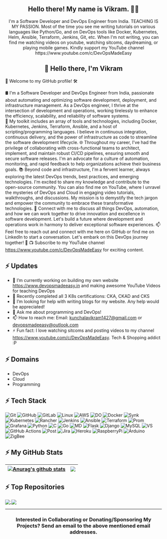 <h2 align="center">Hello there! My name is Vikram. 👋🤓</h2>
<p align="center">I'm a Software Developer and DevOps Engineer from India. TEACHING IS MY PASSION.
Most of the time you see me writing tutorials on various languages like Python/Go, and on DevOps tools like Docker, Kubernetes, Helm, Ansible, Terraform, Jenkins, Git,  etc.
When I'm not writing, you can find me watching videos on youtube, watching sitcoms, daydreaming, or playing mobile games. Kindly support my YouTube channel https://www.youtube.com/c/DevOpsMadeEasy </p>

<h2 align="center">👋 Hello there, I'm Vikram</h2>
🚀 Welcome to my GitHub profile! 🛠️

🛢️ I'm a Software Developer and DevOps Engineer from India, passionate about automating and optimizing software development, deployment, and infrastructure management. As a DevOps engineer, I thrive at the intersection of development and operations, working tirelessly to enhance the efficiency, scalability, and reliability of software systems.</br>
🔧 My toolkit includes an array of tools and technologies, including Docker, Kubernetes, Jenkins, Terraform, Ansible, and a host of scripting/programming languages. I believe in continuous integration, continuous delivery, and the power of infrastructure as code to streamline the software development lifecycle.
🌐 Throughout my career, I've had the privilege of collaborating with cross-functional teams to architect, implement, and maintain robust CI/CD pipelines, ensuring smooth and secure software releases. I'm an advocate for a culture of automation, monitoring, and rapid feedback to help organizations achieve their business goals.
📚 Beyond code and infrastructure, I'm a fervent learner, always exploring the latest DevOps trends, best practices, and emerging technologies. I'm excited to share my knowledge and contribute to the open-source community. You can also find me on YouTube, where I unravel the mysteries of DevOps and Cloud in engaging video tutorials, walkthroughs, and discussions. My mission is to demystify the tech jargon and empower the community to embrace these transformative technologies.
🔗 Connect with me to discuss all things DevOps, automation, and how we can work together to drive innovation and excellence in software development. Let's build a future where development and operations work in harmony to deliver exceptional software experiences.
📫 Feel free to reach out and connect with me here on GitHub or find me on LinkedIn to start a conversation. Let's embark on this DevOps journey together! 🚀
📺 Subscribe to my YouTube channel https://www.youtube.com/c/DevOpsMadeEasy for exciting content.


## ⚡ Updates

- 🔭 I’m currently working on building my own website https://www.devopsmadeeasy.in and making awesome YouTube Videos for teaching DevOps<br/>
- 🌱 Recently completed all 3 K8s certifications: CKA, CKAD and CKS<br/>
- 👯 I’m looking for help with writing blogs for my website. Any help would be appreciated!<br/>
- 💬 Ask me about programming and DevOps!<br/>
- 📫 How to reach me: Email: kunchalavikram1427@gmail.com or devopsmadeeasy@outlook.com<br/>
- ⚡ Fun fact: I love watching sitcoms and posting videos to my channel https://www.youtube.com/c/DevOpsMadeEasy. Tech & Shopping addict :P<br/>

## ⚡ Domains
- DevOps
- Cloud
- Programming

## ⚡ Tech Stack
![Git](https://img.shields.io/badge/GIT-E44C30?style=for-the-badge&logo=git&logoColor=white)
![GitHub](https://img.shields.io/badge/GitHub-100000?style=for-the-badge&logo=github&logoColor=white)
![GitLab](https://img.shields.io/badge/GitLab-330F63?style=for-the-badge&logo=gitlab&logoColor=white)
![Linux](https://img.shields.io/badge/Linux-FCC624?style=for-the-badge&logo=linux&logoColor=black)
![AWS](https://img.shields.io/badge/Amazon_AWS-FF9900?style=for-the-badge&logo=amazonaws&logoColor=white)
![DO](https://img.shields.io/badge/Digital_Ocean-0080FF?style=for-the-badge&logo=DigitalOcean&logoColor=white)
![Docker](https://img.shields.io/badge/docker-%230db7ed.svg?style=for-the-badge&logo=docker&logoColor=white)
![Synk](https://img.shields.io/badge/Snyk-4C4A73?style=for-the-badge&logo=snyk&logoColor=white)
![Kubernetes](https://img.shields.io/badge/kubernetes-%23326ce5.svg?style=for-the-badge&logo=kubernetes&logoColor=white)
![Rancher](https://img.shields.io/badge/rancher-%230075A8.svg?style=for-the-badge&logo=rancher&logoColor=white)
![Jenkins](https://img.shields.io/badge/Jenkins-D24939?style=for-the-badge&logo=Jenkins&logoColor=white)
![Ansible](https://img.shields.io/badge/ansible-%231A1918.svg?style=for-the-badge&logo=ansible&logoColor=white)
![Terraform](https://img.shields.io/badge/terraform-%235835CC.svg?style=for-the-badge&logo=terraform&logoColor=white)
![Prom](https://img.shields.io/badge/Prometheus-E6522C?style=for-the-badge&logo=Prometheus&logoColor=white)
![Grafana](https://img.shields.io/badge/grafana-%23F46800.svg?style=for-the-badge&logo=grafana&logoColor=white)
![Python](https://img.shields.io/badge/-Python-000?style=for-the-badge&logo=python)
![C](https://img.shields.io/badge/C-00599C?style=for-the-badge&logo=c&logoColor=white)
![Go](https://img.shields.io/badge/Go-00ADD8?style=for-the-badge&logo=go&logoColor=white)
![MD](https://img.shields.io/badge/Markdown-000000?style=for-the-badge&logo=markdown&logoColor=white)
![Flask](https://img.shields.io/badge/Flask-000000?style=for-the-badge&logo=flask&logoColor=white) 
![Django](https://img.shields.io/badge/Django-092E20?style=for-the-badge&logo=django&logoColor=white) 
![MySQL](	https://img.shields.io/badge/MySQL-00000F?style=for-the-badge&logo=mysql&logoColor=white)
![VS](https://img.shields.io/badge/Visual_Studio_Code-0078D4?style=for-the-badge&logo=visual%20studio%20code&logoColor=white)
![GitHub Actions](https://img.shields.io/badge/-Github_Actions-2088FF?style=flat-square&logo=github-actions&logoColor=white)
![Post](https://img.shields.io/badge/Postman-FF6C37?style=for-the-badge&logo=postman&logoColor=white)
![Jira](https://img.shields.io/badge/-Jira-000?&style=for-the-badge&logo=Jira-Software&logoColor=0052CC)
![Heroku](https://img.shields.io/badge/Heroku-430098?style=for-the-badge&logo=heroku&logoColor=white)
![RaspberryPi](https://img.shields.io/badge/-Raspberry%20Pi-C51A4A?style=for-the-badge&logo=Raspberry-Pi) 
![Arduino](https://img.shields.io/badge/-Arduino-00979D?style=for-the-badge&logo=Arduino&logoColor=white) 
![ZigBee](https://img.shields.io/badge/zigbee-%23EB0443.svg?style=for-the-badge&logo=zigbee&logoColor=white)

## ⚡ My GitHub Stats
<!-- <p align="left"> <img src="https://github-readme-stats.vercel.app/api?username=kunchalavikram1427&show_icons=true&theme=gotham" alt="kunchalavikram1427" />

<img align="center" src="https://github-readme-stats.anuraghazra1.vercel.app/api?username=kunchalavikram1427&show_icons=true&line_height=27&include_all_commits=true"/> 
![Top Langs](https://github-readme-stats.vercel.app/api/top-langs/?username=kunchalavikram1427&hide=TeX&layout=compact)
 -->
 | <a href="https://github.com/kunchalavikram1427/github-readme-stats"><img align="center" src="https://github-readme-stats.vercel.app/api?username=kunchalavikram1427&show_icons=true&include_all_commits=true&theme=buefy&hide_border=true" alt="Anurag's github stats" /></a> | <a href="https://github.com/anuraghazra/github-readme-stats"><img align="center" src="https://github-readme-stats.vercel.app/api/top-langs/?username=kunchalavikram1427&layout=compact&theme=buefy&hide_border=true" /></a> |
| ------------- | ------------- |

## ⚡ Top Repositories
<a href="https://github.com/kunchalavikram1427/YouTube_Series">
  <img align="center" src="https://github-readme-stats.vercel.app/api/pin/?username=kunchalavikram1427&repo=YouTube_Series&theme=buefy" />
</a>
<a href="https://github.com/kunchalavikram1427/YouTube_Series">
  <img align="center" src="https://github-readme-stats.vercel.app/api/pin/?username=kunchalavikram1427&repo=Docker_public&theme=buefy" />
</a>
<hr>
<h3 align="center"> Interested in Collaborating or Donating/Sponsoring My Projects? Send an email to the above mentioned email addresses.</h3> 

